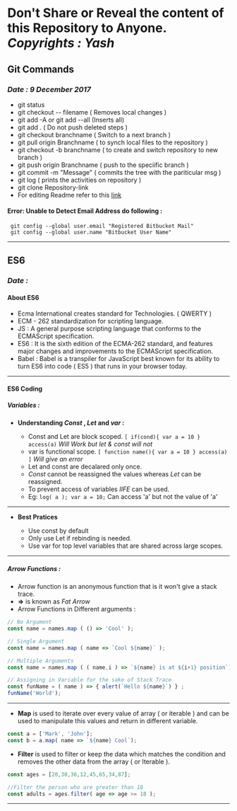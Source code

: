 # Don't Share or Reveal the content of this Repository to Anyone. _**Copyrights : Yash**_ 

## Git Commands

### _Date : 9 December 2017_ 

* git status
* git checkout  -- filename ( Removes local changes )
* git add -A or git add --all (Inserts all)
* git add . ( Do not push deleted steps )
* git checkout branchname ( Switch to a next branch )
* git pull origin Branchname ( to synch local files to the repository ) 
* git checkout -b branchname ( to create and switch repository to  new branch )
* git push origin Branchname ( push to the speciific branch )
* git commit -m "Message" ( commits the tree with the pariticular msg )
* git log ( prints the activities on repository )
* git clone Repository-link
* For editing Readme refer to this [link](https://github.com/adam-p/markdown-here/wiki/Markdown-Cheatsheet)

#### Error: Unable to Detect Email Address do following :

	 git config --global user.email "Registered Bitbucket Mail"
	 git config --global user.name "Bitbucket User Name"

___

## ES6

### _Date :_

#### About ES6

* Ecma International creates standard for Technologies. ( QWERTY )
* ECM - 262 standardization for scripting language.
* JS : A general purpose scripting language that conforms to the ECMAScript specification.
* ES6 : It is the sixth edition of the ECMA-262 standard, and features major changes and improvements to the ECMAScript specification.
* Babel : Babel is a transpiler for JavaScript best known for its ability to turn ES6 into code ( ES5 ) that runs in your browser today.

___

#### ES6 Coding

##### **Variables :**

* **Understanding _Const_ , _Let_ and _var_ :**

	* Const and Let are block scoped. ``` [ if(cond){ var a = 10 } access(a) ```  _Will Work but let & const will not_
	* var is functional scope. ``` [ function name(){ var a = 10 } access(a) ] ```  _Will give an error_ 
	* Let and const are decalared only once.
	* _Const_ cannot be reassigned the values whereas _Let_ can be reassigned.
	* To prevent access of variables _IIFE_ can be used.
	* Eg: ``` log( a ); var a = 10; ```  Can access 'a' but not the value of 'a' 
	
___	
	
* **Best Pratices**

	* Use const by default
	* Only use Let if rebinding is needed.
	* Use var for top level variables that are shared across large scopes.
	
___	
		
##### **Arrow Functions :**

* Arrow function is an anonymous function that is it won't give a stack trace.
* **=>** is known as _Fat Arrow_
* Arrow Functions in Different arguments :


```javascript
// No Argument
const name = names.map ( () => 'Cool' );

// Single Argument
const name = names.map ( name => `Cool ${name}` );

// Multiple Arguments
const name = names.map ( ( name,i ) => `${name} is at ${i+1} position`);

// Assigning in Variable for the sake of Stack Trace
const funName = ( name ) => { alert(`Hello ${name}`) } ;
funName('World');
```
___

* **Map** is used to iterate over every value of array ( or iterable ) and can be used to manipulate this values and return in different variable.
	
	
```javascript
const a = ['Mark', 'John'];
const b = a.map( name => `${name} Cool`);
```

* **Filter** is used to filter or keep the data which matches the condition and removes the other data from the array ( or Iterable ).
	
	
```javascript
const ages = [20,30,36,12,45,65,34,87];

//Filter the person who are greater than 18
const adults = ages.filter( age => age >= 18 );
```

___
